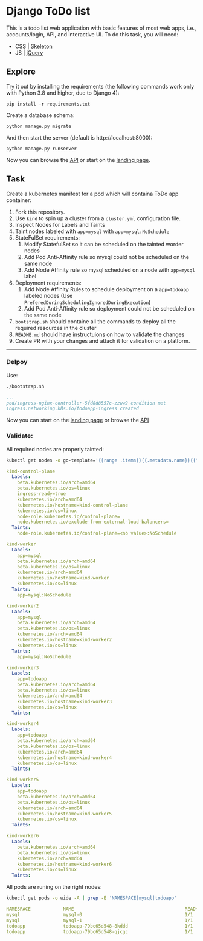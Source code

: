# Django ToDo list

This is a todo list web application with basic features of most web apps, i.e., accounts/login, API, and interactive UI. To do this task, you will need:

- CSS | [Skeleton](http://getskeleton.com/)
- JS  | [jQuery](https://jquery.com/)

## Explore

Try it out by installing the requirements (the following commands work only with Python 3.8 and higher, due to Django 4):

```
pip install -r requirements.txt
```

Create a database schema:

```
python manage.py migrate
```

And then start the server (default is http://localhost:8000):

```
python manage.py runserver
```

Now you can browse the [API](http://localhost:8000/api/) or start on the [landing page](http://localhost:8000/).

## Task

Create a kubernetes manifest for a pod which will containa ToDo app container:

1. Fork this repository.
1. Use `kind` to spin up a cluster from a `cluster.yml` configuration file.
1. Inspect Nodes for Labels and Taints
1. Taint nodes labeled with `app=mysql` with `app=mysql:NoSchedule`
1. StateFulSet requirements:
    1. Modify StatefulSet so it can be scheduled on the tainted worder nodes
    1. Add Pod Anti-Affinity rule so mysql could not be scheduled on the same node
    1. Add Node Affinity rule so mysql scheduled on a node with `app=mysql` label
1. Deployment requirements:
    1. Add Node Affinity Rules to schedule deployment on a `app=todoapp` labeled nodes (Use `PreferedDuringSchedulingIgnoredDuringExecution`)
    1. Add Pod Anti-Affinity rule so deployment could not be scheduled on the same node
1. `bootstrap.sh` should containe all the commands to deploy all the required resources in the cluster
1. `README.md` should have instructuions on how to validate the changes
1. Create PR with your changes and attach it for validation on a platform.

---
### Delpoy

Use:
```bash
./bootstrap.sh
```
```yaml
...
pod/ingress-nginx-controller-5fd8d8557c-zzww2 condition met
ingress.networking.k8s.io/todoapp-ingress created
```
Now you can start on the [landing page](http://localhost/) or browse the [API](http://localhost:/api/)

### Validate:

All required nodes are properly tainted:

```bash
kubectl get nodes -o go-template='{{range .items}}{{.metadata.name}}{{"\n  Labels:"}}{{range $key, $value := .metadata.labels}}{{"\n    "}}{{$key}}={{$value}}{{end}}{{"\n  Taints:"}}{{range .spec.taints}}{{"\n    "}}{{.key}}={{.value}}:{{.effect}}{{end}}{{"\n\n"}}{{end}}'
```
```yaml
kind-control-plane
  Labels:
    beta.kubernetes.io/arch=amd64
    beta.kubernetes.io/os=linux
    ingress-ready=true
    kubernetes.io/arch=amd64
    kubernetes.io/hostname=kind-control-plane
    kubernetes.io/os=linux
    node-role.kubernetes.io/control-plane=
    node.kubernetes.io/exclude-from-external-load-balancers=
  Taints:
    node-role.kubernetes.io/control-plane=<no value>:NoSchedule

kind-worker
  Labels:
    app=mysql
    beta.kubernetes.io/arch=amd64
    beta.kubernetes.io/os=linux
    kubernetes.io/arch=amd64
    kubernetes.io/hostname=kind-worker
    kubernetes.io/os=linux
  Taints:
    app=mysql:NoSchedule

kind-worker2
  Labels:
    app=mysql
    beta.kubernetes.io/arch=amd64
    beta.kubernetes.io/os=linux
    kubernetes.io/arch=amd64
    kubernetes.io/hostname=kind-worker2
    kubernetes.io/os=linux
  Taints:
    app=mysql:NoSchedule

kind-worker3
  Labels:
    app=todoapp
    beta.kubernetes.io/arch=amd64
    beta.kubernetes.io/os=linux
    kubernetes.io/arch=amd64
    kubernetes.io/hostname=kind-worker3
    kubernetes.io/os=linux
  Taints:

kind-worker4
  Labels:
    app=todoapp
    beta.kubernetes.io/arch=amd64
    beta.kubernetes.io/os=linux
    kubernetes.io/arch=amd64
    kubernetes.io/hostname=kind-worker4
    kubernetes.io/os=linux
  Taints:

kind-worker5
  Labels:
    app=todoapp
    beta.kubernetes.io/arch=amd64
    beta.kubernetes.io/os=linux
    kubernetes.io/arch=amd64
    kubernetes.io/hostname=kind-worker5
    kubernetes.io/os=linux
  Taints:

kind-worker6
  Labels:
    beta.kubernetes.io/arch=amd64
    beta.kubernetes.io/os=linux
    kubernetes.io/arch=amd64
    kubernetes.io/hostname=kind-worker6
    kubernetes.io/os=linux
  Taints:
```
All pods are runing on the right nodes:
```bash
kubectl get pods -o wide -A | grep -E 'NAMESPACE|mysql|todoapp'
```
```yaml
NAMESPACE            NAME                                         READY   STATUS      RESTARTS   AGE   IP           NODE                 NOMINATED NODE   READINESS GATES
mysql                mysql-0                                      1/1     Running     0          26m   10.244.2.3   kind-worker2         <none>           <none>
mysql                mysql-1                                      1/1     Running     0          23m   10.244.3.3   kind-worker          <none>           <none>
todoapp              todoapp-79bc65d548-8kddd                     1/1     Running     0          26m   10.244.1.2   kind-worker4         <none>           <none>
todoapp              todoapp-79bc65d548-qjcgc                     1/1     Running     0          26m   10.244.6.3   kind-worker5         <none>           <none>
```
